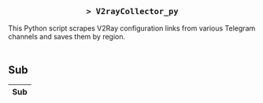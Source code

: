 <h3 align="center">
    <samp>&gt; V2rayCollector_py</samp>
</h3>

This Python script scrapes V2Ray configuration links from various Telegram channels and saves them by region.
<br>
<br>
## Sub
| Sub |
|-----|











































































































































































































































































































































































































































































































































































































































































































































































































































































































































































































































































































































































































































































































































































































































































































































































































































































































































































































































































































































































































































































































































































































































































































































































































































































































































































































































































































































































































































































































































































































































































































































































































































































































































































































































































































































































































































































































































































































































































































































































































































































































































































































































































































































